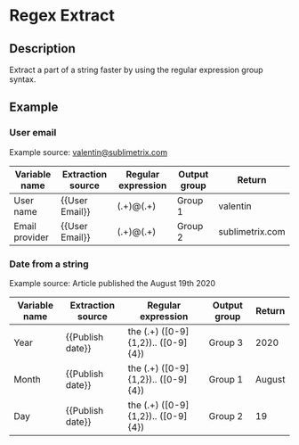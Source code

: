 
# Regex Extract


## Description

Extract a part of a string faster by using the regular expression group syntax.


## Example

### User email

Example source: valentin@sublimetrix.com

|Variable name|Extraction source|Regular expression|Output group|Return|
| ---- | ---- | ---- | ---- | ---- |
|User name|{{User Email}}|(.+)@(.+)|Group 1|valentin|
|Email provider|{{User Email}}|(.+)@(.+)|Group 2|sublimetrix.com|

### Date from a string

Example source: Article published the August 19th 2020

|Variable name|Extraction source|Regular expression|Output group|Return|
| ---- | ---- | ---- | ---- | ---- |
|Year|{{Publish date}}|the (.+) ([0-9]{1,2}).. ([0-9]{4})|Group 3|2020|
|Month|{{Publish date}}|the (.+) ([0-9]{1,2}).. ([0-9]{4})|Group 1|August|
|Day|{{Publish date}}|the (.+) ([0-9]{1,2}).. ([0-9]{4})|Group 2|19|
